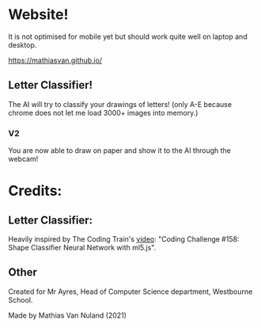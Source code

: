 # Website!

It is not optimised for mobile yet but should work quite well on laptop and desktop.

https://mathiasvan.github.io/

## Letter Classifier!

The AI will try to classify your drawings of letters! (only A-E because chrome does not let me load 3000+ images into memory.)

### V2

You are now able to draw on paper and show it to the AI through the webcam!

# Credits:

## Letter Classifier:
Heavily inspired by The Coding Train's [video](https://www.youtube.com/watch?v=3MqJzMvHE3E&tf): "Coding Challenge #158: Shape Classifier Neural Network with ml5.js".

## Other
Created for Mr Ayres, Head of Computer Science department, Westbourne School.

Made by Mathias Van Nuland (2021)
